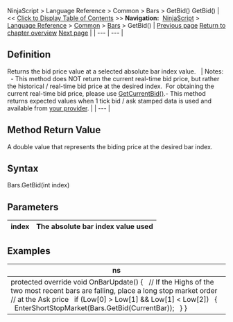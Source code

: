 ﻿
NinjaScript \> Language Reference \> Common \> Bars \> GetBid()
GetBid()
| \<\< [Click to Display Table of Contents](getbid.md) \>\> **Navigation:**     [NinjaScript](ninjascript.md) \> [Language Reference](language_reference_wip.md) \> [Common](common.md) \> [Bars](bars.md) \> GetBid() | [Previous page](getbar.md) [Return to chapter overview](bars.md) [Next page](getclose.md) |
| --- | --- |
## Definition
Returns the bid price value at a selected absolute bar index value.
 
| Notes:    - This method does NOT return the current real\-time bid price, but rather the historical / real\-time bid price at the desired index.  For obtaining the current real\-time bid price, please use [GetCurrentBid()](getcurrentbid.md).- This method returns expected values when 1 tick bid / ask stamped data is used and available from [your provider](data_by_provider.md). |
| --- |

## Method Return Value
A double value that represents the biding price at the desired bar index.
## 
## Syntax
Bars.GetBid(int index)
 
## Parameters
| index | The absolute bar index value used |
| --- | --- |

## Examples
| ns |
| --- |
| protected override void OnBarUpdate() {    // If the Highs of the two most recent bars are falling, place a long stop market order    // at the Ask price    if (Low\[0] \> Low\[1] \&\& Low\[1] \< Low\[2])    {      EnterShortStopMarket(Bars.GetBid(CurrentBar));    } } |

